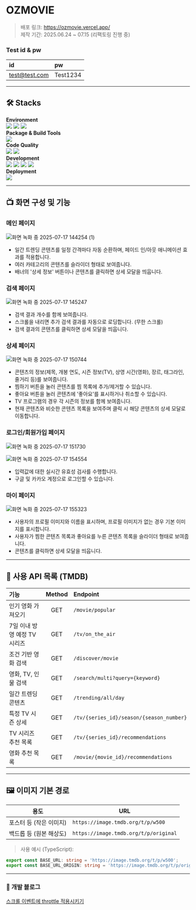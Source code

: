 # OZMOVIE
>배포 링크: https://ozmovie.vercel.app/ <BR>
제작 기간: 2025.06.24 ~ 07.15 (리팩토링 진행 중)

### Test id & pw
| id| pw|
| :--- | :--- | 
| test@test.com | Test1234 |

---

## 🛠️ Stacks
**Environment** <BR>
![](https://img.shields.io/badge/VS_Code-0078D4?style=for-the-badge&logo=visual%20studio%20code&logoColor=white)
![](https://img.shields.io/badge/GIT-E44C30?style=for-the-badge&logo=git&logoColor=white)
![](https://img.shields.io/badge/GitHub-100000?style=for-the-badge&logo=github&logoColor=white)
<BR>
**Package & Build Tools** <BR>
![](https://img.shields.io/badge/npm-CB3837?style=for-the-badge&logo=npm&logoColor=white)
<BR>
**Code Quality**<BR>
![](https://img.shields.io/badge/eslint-3A33D1?style=for-the-badge&logo=eslint&logoColor=white)
![](https://img.shields.io/badge/prettier-1A2C34?style=for-the-badge&logo=prettier&logoColor=F7BA3E)
<BR>
**Development** <BR>
![](https://img.shields.io/badge/TypeScript-007ACC?style=for-the-badge&logo=typescript&logoColor=white)
![](https://img.shields.io/badge/React-20232A?style=for-the-badge&logo=react&logoColor=61DAFB)
![](https://img.shields.io/badge/Tailwind_CSS-38B2AC?style=for-the-badge&logo=tailwind-css&logoColor=white)
![](https://img.shields.io/badge/Supabase-181818?style=for-the-badge&logo=supabase&logoColor=white)
<BR>
**Deployment**  <BR>
![](https://img.shields.io/badge/Vercel-000000?style=for-the-badge&logo=vercel&logoColor=white)

---

## 📺 화면 구성 및 기능
### 메인 페이지
![화면 녹화 중 2025-07-17 144254 (1)](https://github.com/user-attachments/assets/376c35f5-06ee-452e-81b1-7dfa154ab2b0)

* 일간 트렌딩 콘텐츠를 일정 간격마다 자동 순환하며, 페이드 인/아웃 애니메이션 효과를 적용합니다.
* 여러 카테고리의 콘텐츠를 슬라이더 형태로 보여줍니다.
* 배너의 '상세 정보' 버튼이나 콘텐츠를 클릭하면 상세 모달을 띄웁니다.

### 검색 페이지
![화면 녹화 중 2025-07-17 145247](https://github.com/user-attachments/assets/92e3c8e0-b1ba-4dee-9e3b-7b57698045f2)

* 검색 결과 개수를 함께 보여줍니다.
* 스크롤을 내리면 추가 검색 결과를 자동으로 로딩합니다. (무한 스크롤)
* 검색 결과의 콘텐츠를 클릭하면 상세 모달을 띄웁니다.

### 상세 페이지
![화면 녹화 중 2025-07-17 150744](https://github.com/user-attachments/assets/250cdaa2-ff65-43c4-be15-a47d11d39f23)

* 콘텐츠의 정보(제목, 개봉 연도, 시즌 정보(TV), 상영 시간(영화), 장르, 태그라인, 줄거리 등)를 보여줍니다.
* 찜하기 버튼을 눌러 콘텐츠를 찜 목록에 추가/제거할 수 있습니다.
* 좋아요 버튼을 눌러 콘텐츠에 '좋아요'를 표시하거나 취소할 수 있습니다.
* TV 프로그램의 경우 각 시즌의 정보를 함께 보여줍니다.
* 현재 콘텐츠와 비슷한 콘텐츠 목록을 보여주며 클릭 시 해당 콘텐츠의 상세 모달로 이동합니다.

### 로그인/회원가입 페이지
![화면 녹화 중 2025-07-17 151730](https://github.com/user-attachments/assets/906f1f93-d8e8-4e48-a8a4-5f5d4e69a6e7)

![화면 녹화 중 2025-07-17 154554](https://github.com/user-attachments/assets/8d44d7f9-1c20-45f5-afb3-ce9b35791cb8)

* 입력값에 대한 실시간 유효성 검사를 수행합니다.
* 구글 및 카카오 계정으로 로그인할 수 있습니다.

### 마이 페이지
![화면 녹화 중 2025-07-17 155323](https://github.com/user-attachments/assets/01a221d0-ddef-4dce-a945-a4c357299add)

* 사용자의 프로필 이미지와 이름을 표시하며, 프로필 이미지가 없는 경우 기본 이미지를 표시합니다.
* 사용자가 찜한 콘텐츠 목록과 좋아요를 누른 콘텐츠 목록을 슬라이더 형태로 보여줍니다.
* 콘텐츠를 클릭하면 상세 모달을 띄웁니다.

---

## 📡 사용 API 목록 (TMDB)
| 기능 | Method | Endpoint |
| :-- | :--: | :-- |
| 인기 영화 가져오기 | GET | `/movie/popular` |
| 7일 이내 방영 예정 TV 시리즈 | GET | `/tv/on_the_air` |
| 조건 기반 영화 검색 | GET | `/discover/movie` |
| 영화, TV, 인물 검색 | GET | `/search/multi?query={keyword}` |
| 일간 트렌딩 콘텐츠 | GET | `/trending/all/day` |
| 특정 TV 시즌 상세 | GET | `/tv/{series_id}/season/{season_number}` |
| TV 시리즈 추천 목록 | GET | `/tv/{series_id}/recommendations` |
| 영화 추천 목록 | GET | `/movie/{movie_id}/recommendations` |

---

## 🖼️ 이미지 기본 경로
| 용도 | URL |
|------|-----|
| 포스터 등 (작은 이미지) | `https://image.tmdb.org/t/p/w500` |
| 백드롭 등 (원본 해상도) | `https://image.tmdb.org/t/p/original` |

> 사용 예시 (TypeScript):
```ts
export const BASE_URL: string = 'https://image.tmdb.org/t/p/w500';
export const BASE_URL_ORIGIN: string = 'https://image.tmdb.org/t/p/original';
 ```

---

### 📝 개발 블로그
[스크롤 이벤트에 throttle 적용시키기](https://velog.io/@minji105/React-%EC%8A%A4%ED%81%AC%EB%A1%A4-%EC%9D%B4%EB%B2%A4%ED%8A%B8%EC%97%90-throttle-%EC%A0%81%EC%9A%A9%EC%8B%9C%ED%82%A4%EA%B8%B0)

